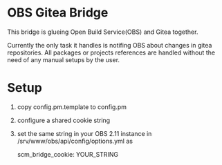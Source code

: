 OBS Gitea Bridge
================

This bridge is glueing Open Build Service(OBS) and Gitea together.

Currently the only task it handles is notifing OBS about changes
in gitea repositories. All packages or projects references are
handled without the need of any manual setups by the user.

Setup
=====

1. copy config.pm.template to config.pm
2. configure a shared cookie string
3. set the same string in your OBS 2.11 instance in /srv/www/obs/api/config/options.yml
   as

      scm_bridge_cookie: YOUR_STRING


   

